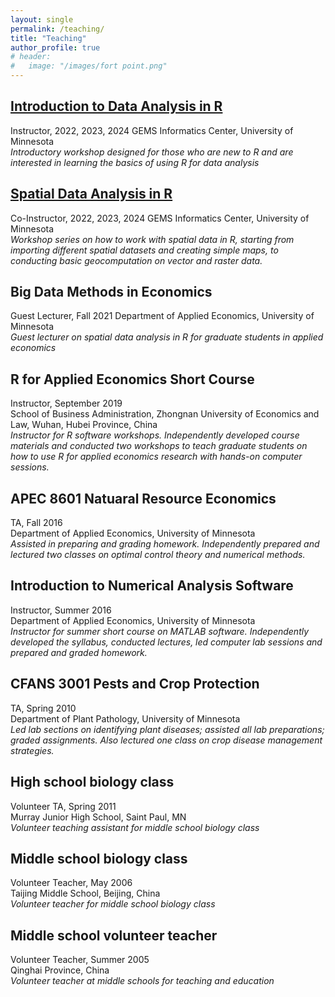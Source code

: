 ```yaml
---
layout: single
permalink: /teaching/
title: "Teaching"
author_profile: true
# header:
#   image: "/images/fort point.png"
---
```


## [Introduction to Data Analysis in R](https://learning.umn.edu/search/publicCourseSearchDetails.do?method=load&courseId=34753638&courseTitle=accounting-for-location-in-agriculture-an-introduction-to-spatial-data-analysis-in-r) 
Instructor, 2022, 2023, 2024
GEMS Informatics Center, University of Minnesota  
*Introductory workshop designed for those who are new to R and are interested in learning the basics of using R for data analysis*

## [Spatial Data Analysis in R](https://learning.umn.edu/search/publicCourseSearchDetails.do?method=load&courseId=33173032&courseTitle=accounting-for-location-in-agriculture-spatial-regression-in-r#courseSectionDetails_34755727)  
Co-Instructor, 2022, 2023, 2024
GEMS Informatics Center, University of Minnesota  
*Workshop series on how to work with spatial data in R, starting from importing different spatial datasets and creating simple maps, to conducting basic geocomputation on vector and raster data.*

## Big Data Methods in Economics
Guest Lecturer, Fall 2021
Department of Applied Economics, University of Minnesota  
*Guest lecturer on spatial data analysis in R for graduate students in applied economics*

## R for Applied Economics Short Course
Instructor, September 2019  
School of Business Administration, Zhongnan University of Economics and Law, Wuhan, Hubei Province, China  
*Instructor for R software workshops. Independently developed course materials and conducted two workshops to teach graduate students on how to use R for applied economics research with hands-on computer sessions.*  

## APEC 8601 Natuaral Resource Economics
TA, Fall 2016  
Department of Applied Economics, University of Minnesota  
*Assisted in preparing and grading homework. Independently prepared and lectured two classes on optimal control theory and numerical methods.*  

## Introduction to Numerical Analysis Software
Instructor, Summer 2016  
Department of Applied Economics, University of Minnesota  
*Instructor for summer short course on MATLAB software. Independently developed the syllabus, conducted lectures, led computer lab sessions and prepared and graded homework.*  

## CFANS 3001 Pests and Crop Protection
TA, Spring 2010  
Department of Plant Pathology, University of Minnesota  
*Led lab sections on identifying plant diseases; assisted all lab preparations; graded assignments. Also lectured one class on crop disease management strategies.*  

## High school biology class
Volunteer TA, Spring 2011  
Murray Junior High School, Saint Paul, MN  
*Volunteer teaching assistant for middle school biology class*  

## Middle school biology class
Volunteer Teacher, May 2006  
Taijing Middle School, Beijing, China  
*Volunteer teacher for middle school biology class*  

## Middle school volunteer teacher
Volunteer Teacher, Summer 2005  
Qinghai Province, China  
*Volunteer teacher at middle schools for teaching and education*  